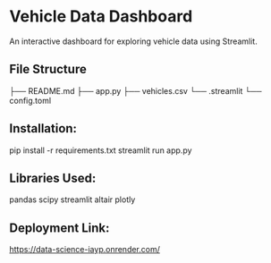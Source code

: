 # Vehicle Data Dashboard

An interactive dashboard for exploring vehicle data using Streamlit.

## File Structure
├── README.md
├── app.py
├── vehicles.csv
└── .streamlit
    └── config.toml

## Installation:
pip install -r requirements.txt
streamlit run app.py

## Libraries Used: 
pandas
scipy
streamlit
altair
plotly

## Deployment Link:
https://data-science-iayp.onrender.com/


